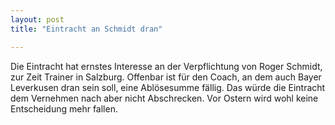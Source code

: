 ```yaml
---
layout: post
title: "Eintracht an Schmidt dran"

---
```


Die Eintracht hat ernstes Interesse an der Verpflichtung von Roger Schmidt, zur Zeit Trainer in Salzburg. Offenbar ist für den Coach, an dem auch Bayer Leverkusen dran sein soll, eine Ablösesumme fällig. Das würde die Eintracht dem Vernehmen nach aber nicht Abschrecken. Vor Ostern wird wohl keine Entscheidung mehr fallen.


